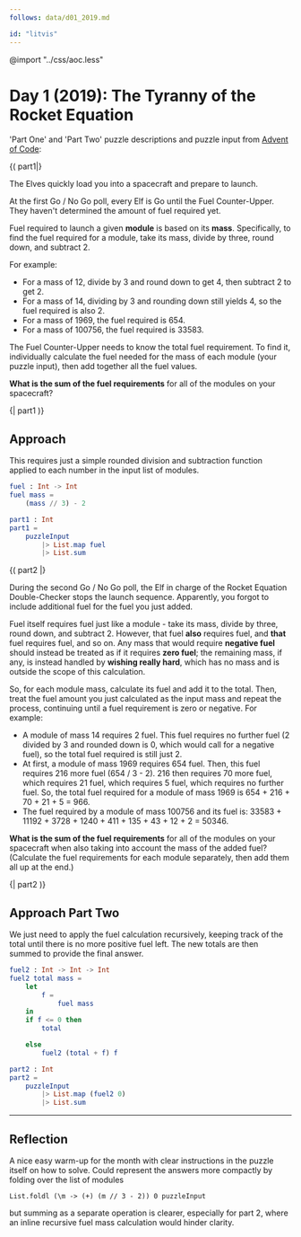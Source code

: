 ```yaml
---
follows: data/d01_2019.md

id: "litvis"
---
```


@import "../css/aoc.less"

# Day 1 (2019): The Tyranny of the Rocket Equation

'Part One' and 'Part Two' puzzle descriptions and puzzle input from [Advent of Code](https://adventofcode.com/2019/day/1):

{( part1|}

The Elves quickly load you into a spacecraft and prepare to launch.

At the first Go / No Go poll, every Elf is Go until the Fuel Counter-Upper. They haven't determined the amount of fuel required yet.

Fuel required to launch a given **module** is based on its **mass**. Specifically, to find the fuel required for a module, take its mass, divide by three, round down, and subtract 2.

For example:

- For a mass of 12, divide by 3 and round down to get 4, then subtract 2 to get 2.
- For a mass of 14, dividing by 3 and rounding down still yields 4, so the fuel required is also 2.
- For a mass of 1969, the fuel required is 654.
- For a mass of 100756, the fuel required is 33583.

The Fuel Counter-Upper needs to know the total fuel requirement. To find it, individually calculate the fuel needed for the mass of each module (your puzzle input), then add together all the fuel values.

**What is the sum of the fuel requirements** for all of the modules on your spacecraft?

{| part1 )}

## Approach

This requires just a simple rounded division and subtraction function applied to each number in the input list of modules.

```elm {l}
fuel : Int -> Int
fuel mass =
    (mass // 3) - 2
```

```elm {l r}
part1 : Int
part1 =
    puzzleInput
        |> List.map fuel
        |> List.sum
```

{( part2 |}

During the second Go / No Go poll, the Elf in charge of the Rocket Equation Double-Checker stops the launch sequence. Apparently, you forgot to include additional fuel for the fuel you just added.

Fuel itself requires fuel just like a module - take its mass, divide by three, round down, and subtract 2. However, that fuel **also** requires fuel, and **that** fuel requires fuel, and so on. Any mass that would require **negative fuel** should instead be treated as if it requires **zero fuel**; the remaining mass, if any, is instead handled by **wishing really hard**, which has no mass and is outside the scope of this calculation.

So, for each module mass, calculate its fuel and add it to the total. Then, treat the fuel amount you just calculated as the input mass and repeat the process, continuing until a fuel requirement is zero or negative. For example:

- A module of mass 14 requires 2 fuel. This fuel requires no further fuel (2 divided by 3 and rounded down is 0, which would call for a negative fuel), so the total fuel required is still just 2.
- At first, a module of mass 1969 requires 654 fuel. Then, this fuel requires 216 more fuel (654 / 3 - 2). 216 then requires 70 more fuel, which requires 21 fuel, which requires 5 fuel, which requires no further fuel. So, the total fuel required for a module of mass 1969 is 654 + 216 + 70 + 21 + 5 = 966.
- The fuel required by a module of mass 100756 and its fuel is: 33583 + 11192 + 3728 + 1240 + 411 + 135 + 43 + 12 + 2 = 50346.

**What is the sum of the fuel requirements** for all of the modules on your spacecraft when also taking into account the mass of the added fuel? (Calculate the fuel requirements for each module separately, then add them all up at the end.)

{| part2 )}

## Approach Part Two

We just need to apply the fuel calculation recursively, keeping track of the total until there is no more positive fuel left. The new totals are then summed to provide the final answer.

```elm {l}
fuel2 : Int -> Int -> Int
fuel2 total mass =
    let
        f =
            fuel mass
    in
    if f <= 0 then
        total

    else
        fuel2 (total + f) f
```

```elm {l r}
part2 : Int
part2 =
    puzzleInput
        |> List.map (fuel2 0)
        |> List.sum
```

---

## Reflection

A nice easy warm-up for the month with clear instructions in the puzzle itself on how to solve. Could represent the answers more compactly by folding over the list of modules

    List.foldl (\m -> (+) (m // 3 - 2)) 0 puzzleInput

but summing as a separate operation is clearer, especially for part 2, where an inline recursive fuel mass calculation would hinder clarity.
